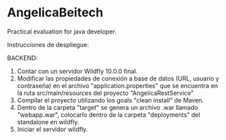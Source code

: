 # AngelicaBeitech
Practical evaluation for java developer.

Instrucciones de despliegue:

BACKEND:
1. Contar con un servidor Wildfly 10.0.0 final.
2. Modificar las propiedades de conexión a base de datos (URL, usuario y contraseña) en el archivo "application.properties" que se encuentra en la ruta src/main/resources del proyecto "AngelicaRestService"
3. Compilar el proyecto utilizando los goals "clean install" de Maven.
4. Dentro de la carpeta "target" se genera un archivo .war llamado "webapp.war", colocarlo dentro de la carpeta "deployments" del standalone en wildfly.
5. Iniciar el servidor wildfly.
